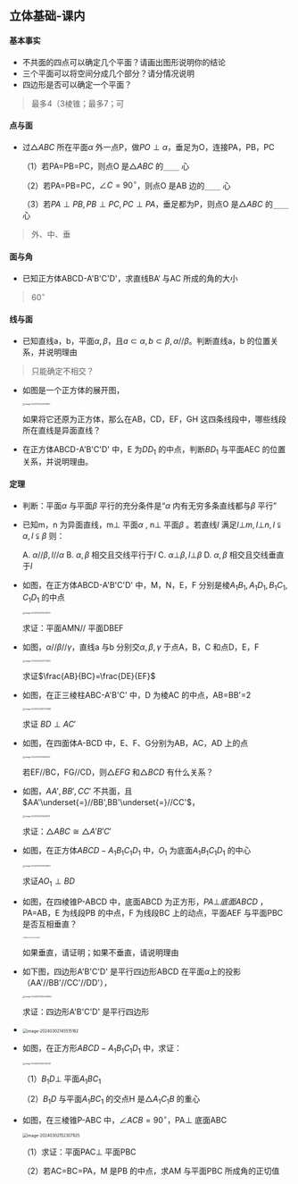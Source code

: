 ## 立体基础-课内

#### 基本事实

- 不共面的四点可以确定几个平面？请画出图形说明你的结论
- 三个平面可以将空间分成几个部分？请分情况说明
- 四边形是否可以确定一个平面？

> 最多4（3棱锥；最多7；可

#### 点与面

- 过$\triangle ABC$ 所在平面$\alpha$ 外一点P，做$PO\perp\alpha$，垂足为O，连接PA，PB，PC

    （1）若PA=PB=PC，则点O 是$\triangle ABC$ 的`____` 心

    （2）若PA=PB=PC，$\angle C=90^\circ$，则点O 是AB 边的`____` 心

    （3）若$PA\perp PB,PB\perp PC,PC\perp PA$，垂足都为P，则点O 是$\triangle ABC$ 的`____` 心

> 外、中、垂

#### 面与角

- 已知正方体ABCD-A'B'C'D'，求直线BA‘ 与AC 所成的角的大小

> $60^\circ$

#### 线与面

- 已知直线a，b，平面$\alpha,\beta$，且$a\subset \alpha,b\subset\beta,\alpha//\beta$。判断直线a，b 的位置关系，并说明理由

> 只能确定不相交？

- 如图是一个正方体的展开图，

  <img src="image-20231123222513951.png" alt="image-20231123222513951" style="zoom:25%;" />

  如果将它还原为正方体，那么在AB，CD，EF，GH 这四条线段中，哪些线段所在直线是异面直线？

- 在正方体ABCD-A'B'C'D' 中，E 为$DD_1$ 的中点，判断$BD_1$ 与平面AEC 的位置关系，并说明理由。

#### 定理

- 判断：平面$\alpha$ 与平面$\beta$ 平行的充分条件是“$\alpha$ 内有无穷多条直线都与$\beta$ 平行”

- 已知m，n 为异面直线，m$\bot$ 平面$\alpha$ , n$\bot$ 平面$\beta$ 。若直线$l$ 满足$l \bot m,l \bot n, l\subsetneqq \alpha, l \subsetneqq \beta$ 则：

  A. $\alpha // \beta, l // \alpha$    B. $\alpha, \beta$ 相交且交线平行于$l$    C. $\alpha \bot \beta, l \bot \beta$    D. $\alpha,\beta$ 相交且交线垂直于$l$ 



- 如图，在正方体ABCD-A'B'C'D' 中，M，N，E，F 分别是棱$A_1B_1,A_1D_1,B_1C_1,C_1D_1$ 的中点

  <img src="image-20231203215021872.png" alt="image-20231203215021872" style="zoom:25%;" />

  求证：平面AMN// 平面DBEF

- 如图，$\alpha//\beta//\gamma$，直线a 与b 分别交$\alpha,\beta,\gamma$ 于点A，B，C 和点D，E，F

  <img src="image-20231203222713261.png" alt="image-20231203222713261" style="zoom:25%;" />

  求证$\frac{AB}{BC}=\frac{DE}{EF}$

- 如图，在正三棱柱ABC-A'B'C' 中，D 为棱AC 的中点，AB=BB'=2

  <img src="image-20231204160737698.png" alt="image-20231204160737698" style="zoom:25%;" />

  求证 $BD\perp AC'$ 

- 如图，在四面体A-BCD 中，E、F、G分别为AB，AC，AD 上的点

  <img src="image-20231124214029521.png" alt="image-20231124214029521" style="zoom:25%;" />

  若EF//BC，FG//CD，则$\triangle EFG$ 和$\triangle BCD$ 有什么关系？

- 如图，$AA',BB',CC'$ 不共面，且$AA'\underset{=}//BB',BB'\underset{=}//CC'$，

  <img src="image-20231124214428031.png" alt="image-20231124214428031" style="zoom:25%;" />

  求证：$\triangle ABC \cong \triangle A'B'C'$

- 如图，在正方体$ABCD-A_1B_1C_1D_1$ 中，$O_1$ 为底面$A_1B_1C_1D_1$ 的中心

  <img src="image-20231204152933927.png" alt="image-20231204152933927" style="zoom:25%;" />

  求证$AO_1\perp BD$

- 如图，在四棱锥P-ABCD 中，底面ABCD 为正方形，$PA\bot 底面ABCD$ ，PA=AB，E 为线段PB 的中点，F 为线段BC 上的动点，平面AEF 与平面PBC 是否互相垂直？

  <img src="image-20240302140456839.png" alt="image-20240302140456839" style="zoom:15%;" />

  如果垂直，请证明；如果不垂直，请说明理由

- 如下图，四边形A'B'C'D' 是平行四边形ABCD 在平面$\alpha$上的投影（AA'//BB'//CC'//DD'），

  <img src="image-20240302142540662.png" alt="image-20240302142540662" style="zoom:25%;" />

  求证：四边形A'B'C'D' 是平行四边形

- <img src="image-20240302145515162.png" alt="image-20240302145515162" style="zoom: 50%;" />

- 如图，在正方形$ABCD-A_1B_1C_1D_1$ 中，求证：

  <img src="image-20240302150512148.png" alt="image-20240302150512148" style="zoom:25%;" />

  （1）$B_1D\bot$ 平面$A_1BC_1$

  （2）$B_1D$ 与平面$A_1BC_1$ 的交点H 是$\triangle A_1C_1B$ 的重心

- 如图，在三棱锥P-ABC 中，$\angle ACB=90^\circ$，PA$\bot$ 底面ABC

  <img src="image-20240302152307925.png" alt="image-20240302152307925" style="zoom:50%;" />

  （1）求证：平面PAC$\bot$ 平面PBC

  （2）若AC=BC=PA，M 是PB 的中点，求AM 与平面PBC 所成角的正切值